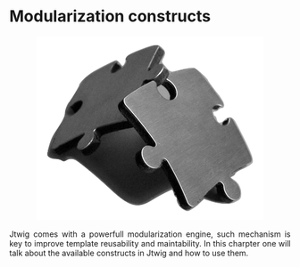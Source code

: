 # Modularization constructs

<center>
    <img src="../../assets/images/puzzle.png" />
</center>


<p style="text-align: justify;">
Jtwig comes with a powerfull modularization engine, such mechanism is key to improve template reusability and maintability. In this charpter one will talk about the available constructs in Jtwig and how to use them.
</p>